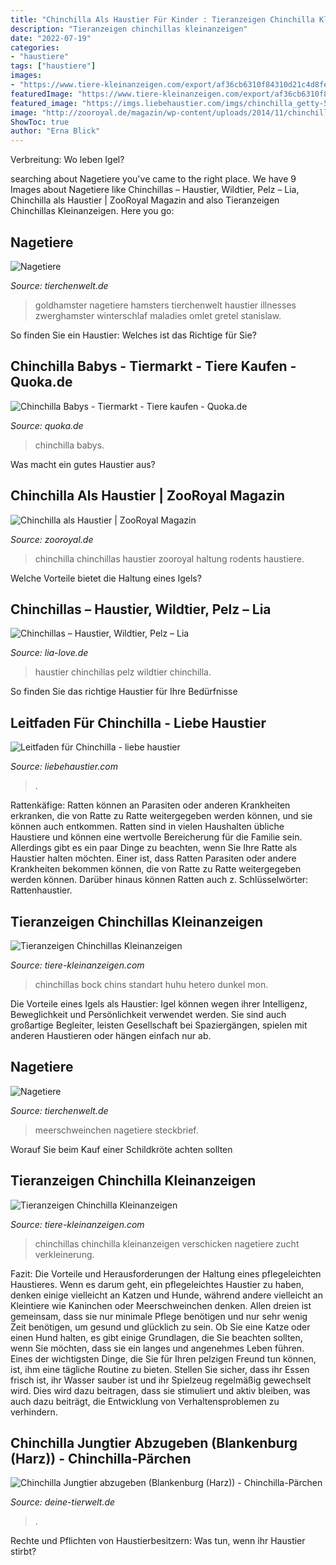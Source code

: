 ```yaml
---
title: "Chinchilla Als Haustier Für Kinder : Tieranzeigen Chinchilla Kleinanzeigen"
description: "Tieranzeigen chinchillas kleinanzeigen"
date: "2022-07-19"
categories:
- "haustiere"
tags: ["haustiere"]
images:
- "https://www.tiere-kleinanzeigen.com/export/af36cb6310f84310d21c4d8fe7a38.jpg"
featuredImage: "https://www.tiere-kleinanzeigen.com/export/af36cb6310f84310d21c4d8fe7a38.jpg"
featured_image: "https://imgs.liebehaustier.com/imgs/chinchilla_getty-56a2bca35f9b58b7d0cdf5fb.jpg"
image: "http://zooroyal.de/magazin/wp-content/uploads/2014/11/chinchilla-760x560.jpg"
ShowToc: true
author: "Erna Blick"
---
```



Verbreitung: Wo leben Igel?

	

		
searching about Nagetiere you've came to the right place. We have 9 Images about Nagetiere like Chinchillas – Haustier, Wildtier, Pelz – Lia, Chinchilla als Haustier | ZooRoyal Magazin and also Tieranzeigen Chinchillas Kleinanzeigen. Here you go:
		
    
## Nagetiere

<img loading=lazy src="https://www.tierchenwelt.de/images/stories/fotos/saeugetiere/nagetiere/hamster/hamster_haustier_m.jpg" onerror="this.onerror=null;this.src='https://tse1.mm.bing.net/th?id=OIP.w3oKQogJEx9jk4XbmfF1OwAAAA&amp;pid=15.1';" alt="Nagetiere">

_Source: tierchenwelt.de_

>goldhamster nagetiere hamsters tierchenwelt haustier illnesses zwerghamster winterschlaf maladies omlet gretel stanislaw. 

	

So finden Sie ein Haustier: Welches ist das Richtige für Sie?

    
## Chinchilla Babys - Tiermarkt - Tiere Kaufen - Quoka.de

<img loading=lazy src="https://pic5.qimage.de/75/67/94/r200946775.jpg" onerror="this.onerror=null;this.src='https://tse2.mm.bing.net/th?id=OIP.M0wNry53aem8vaET0t7xfgAAAA&amp;pid=15.1';" alt="Chinchilla Babys - Tiermarkt - Tiere kaufen - Quoka.de">

_Source: quoka.de_

>chinchilla babys. 

	

Was macht ein gutes Haustier aus?

    
## Chinchilla Als Haustier | ZooRoyal Magazin

<img loading=lazy src="http://zooroyal.de/magazin/wp-content/uploads/2014/11/chinchilla-760x560.jpg" onerror="this.onerror=null;this.src='https://tse4.mm.bing.net/th?id=OIP.XcCkygKwl6rFLJoCq9IS-AHaFd&amp;pid=15.1';" alt="Chinchilla als Haustier | ZooRoyal Magazin">

_Source: zooroyal.de_

>chinchilla chinchillas haustier zooroyal haltung rodents haustiere. 

	

Welche Vorteile bietet die Haltung eines Igels?

    
## Chinchillas – Haustier, Wildtier, Pelz – Lia

<img loading=lazy src="https://www.lia-love.de/wp-content/uploads/2020/08/chinchilla-haustier-wildtier5.jpg" onerror="this.onerror=null;this.src='https://tse3.mm.bing.net/th?id=OIP.pSbGj5lLF6VK95G7uWzwlQHaE8&amp;pid=15.1';" alt="Chinchillas – Haustier, Wildtier, Pelz – Lia">

_Source: lia-love.de_

>haustier chinchillas pelz wildtier chinchilla. 

	

So finden Sie das richtige Haustier für Ihre Bedürfnisse

    
## Leitfaden Für Chinchilla - Liebe Haustier

<img loading=lazy src="https://imgs.liebehaustier.com/imgs/chinchilla_getty-56a2bca35f9b58b7d0cdf5fb.jpg" onerror="this.onerror=null;this.src='https://tse1.mm.bing.net/th?id=OIP.zROqhTEyC__LshRbFqaV0QHaHW&amp;pid=15.1';" alt="Leitfaden für Chinchilla - liebe haustier">

_Source: liebehaustier.com_

>. 

	

Rattenkäfige: Ratten können an Parasiten oder anderen Krankheiten erkranken, die von Ratte zu Ratte weitergegeben werden können, und sie können auch entkommen.
Ratten sind in vielen Haushalten übliche Haustiere und können eine wertvolle Bereicherung für die Familie sein. Allerdings gibt es ein paar Dinge zu beachten, wenn Sie Ihre Ratte als Haustier halten möchten. Einer ist, dass Ratten Parasiten oder andere Krankheiten bekommen können, die von Ratte zu Ratte weitergegeben werden können. Darüber hinaus können Ratten auch z. Schlüsselwörter: Rattenhaustier.

    
## Tieranzeigen Chinchillas Kleinanzeigen

<img loading=lazy src="https://www.tiere-kleinanzeigen.com/export/45a38bd5ad831b01e7a6b7a828fe8.jpg" onerror="this.onerror=null;this.src='https://tse2.mm.bing.net/th?id=OIP.ySIqWT3o9ZtV6A8kmobqagHaFj&amp;pid=15.1';" alt="Tieranzeigen Chinchillas Kleinanzeigen">

_Source: tiere-kleinanzeigen.com_

>chinchillas bock chins standart huhu hetero dunkel mon. 

	

Die Vorteile eines Igels als Haustier: Igel können wegen ihrer Intelligenz, Beweglichkeit und Persönlichkeit verwendet werden. Sie sind auch großartige Begleiter, leisten Gesellschaft bei Spaziergängen, spielen mit anderen Haustieren oder hängen einfach nur ab.

    
## Nagetiere

<img loading=lazy src="https://www.tierchenwelt.de/images/stories/fotos/saeugetiere/nagetiere/meerschweinchen/meerschweinchen_steckbrief_m.jpg" onerror="this.onerror=null;this.src='https://tse2.mm.bing.net/th?id=OIP.gZuQ2zDUgumPeO74W62p_gAAAA&amp;pid=15.1';" alt="Nagetiere">

_Source: tierchenwelt.de_

>meerschweinchen nagetiere steckbrief. 

	

Worauf Sie beim Kauf einer Schildkröte achten sollten

    
## Tieranzeigen Chinchilla Kleinanzeigen

<img loading=lazy src="https://www.tiere-kleinanzeigen.com/export/af36cb6310f84310d21c4d8fe7a38.jpg" onerror="this.onerror=null;this.src='https://tse4.mm.bing.net/th?id=OIP.eBB39oQt76CBqUjfCh8oXgHaFj&amp;pid=15.1';" alt="Tieranzeigen Chinchilla Kleinanzeigen">

_Source: tiere-kleinanzeigen.com_

>chinchillas chinchilla kleinanzeigen verschicken nagetiere zucht verkleinerung. 

	

Fazit: Die Vorteile und Herausforderungen der Haltung eines pflegeleichten Haustieres.
Wenn es darum geht, ein pflegeleichtes Haustier zu haben, denken einige vielleicht an Katzen und Hunde, während andere vielleicht an Kleintiere wie Kaninchen oder Meerschweinchen denken. Allen dreien ist gemeinsam, dass sie nur minimale Pflege benötigen und nur sehr wenig Zeit benötigen, um gesund und glücklich zu sein. Ob Sie eine Katze oder einen Hund halten, es gibt einige Grundlagen, die Sie beachten sollten, wenn Sie möchten, dass sie ein langes und angenehmes Leben führen.
Eines der wichtigsten Dinge, die Sie für Ihren pelzigen Freund tun können, ist, ihm eine tägliche Routine zu bieten. Stellen Sie sicher, dass ihr Essen frisch ist, ihr Wasser sauber ist und ihr Spielzeug regelmäßig gewechselt wird. Dies wird dazu beitragen, dass sie stimuliert und aktiv bleiben, was auch dazu beiträgt, die Entwicklung von Verhaltensproblemen zu verhindern.

    
## Chinchilla Jungtier Abzugeben (Blankenburg (Harz)) - Chinchilla-Pärchen

<img loading=lazy src="https://www.deine-tierwelt.de/fotos/123115010_xl.jpg" onerror="this.onerror=null;this.src='https://tse1.mm.bing.net/th?id=OIP.AGhynf254j67Vym63JwJ7AHaE3&amp;pid=15.1';" alt="Chinchilla Jungtier abzugeben (Blankenburg (Harz)) - Chinchilla-Pärchen">

_Source: deine-tierwelt.de_

>. 

	

Rechte und Pflichten von Haustierbesitzern: Was tun, wenn ihr Haustier stirbt?

